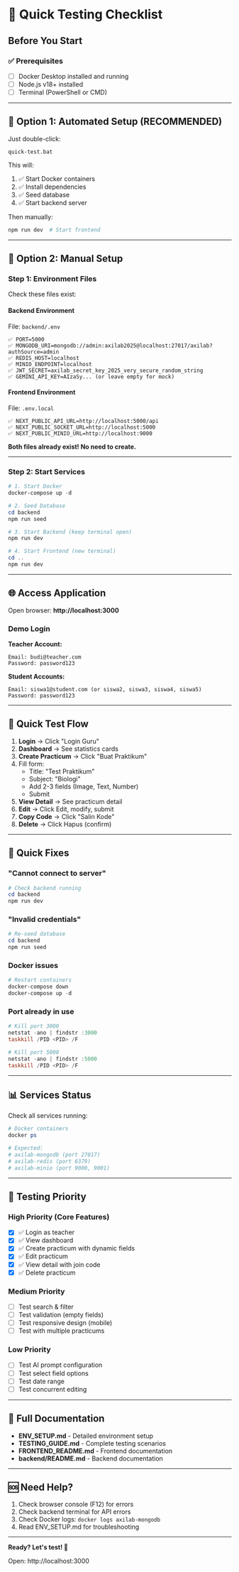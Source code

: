 # 🎯 Quick Testing Checklist

## Before You Start

### ✅ Prerequisites
- [ ] Docker Desktop installed and running
- [ ] Node.js v18+ installed
- [ ] Terminal (PowerShell or CMD)

---

## 🚀 Option 1: Automated Setup (RECOMMENDED)

Just double-click:
```
quick-test.bat
```

This will:
1. ✅ Start Docker containers
2. ✅ Install dependencies
3. ✅ Seed database
4. ✅ Start backend server

Then manually:
```powershell
npm run dev  # Start frontend
```

---

## 🔧 Option 2: Manual Setup

### Step 1: Environment Files

Check these files exist:

#### Backend Environment
File: `backend/.env`
```env
✅ PORT=5000
✅ MONGODB_URI=mongodb://admin:axilab2025@localhost:27017/axilab?authSource=admin
✅ REDIS_HOST=localhost
✅ MINIO_ENDPOINT=localhost
✅ JWT_SECRET=axilab_secret_key_2025_very_secure_random_string
✅ GEMINI_API_KEY=AIzaSy... (or leave empty for mock)
```

#### Frontend Environment  
File: `.env.local`
```env
✅ NEXT_PUBLIC_API_URL=http://localhost:5000/api
✅ NEXT_PUBLIC_SOCKET_URL=http://localhost:5000
✅ NEXT_PUBLIC_MINIO_URL=http://localhost:9000
```

**Both files already exist! No need to create.**

---

### Step 2: Start Services

```powershell
# 1. Start Docker
docker-compose up -d

# 2. Seed Database
cd backend
npm run seed

# 3. Start Backend (keep terminal open)
npm run dev

# 4. Start Frontend (new terminal)
cd ..
npm run dev
```

---

## 🌐 Access Application

Open browser: **http://localhost:3000**

### Demo Login

**Teacher Account:**
```
Email: budi@teacher.com
Password: password123
```

**Student Accounts:**
```
Email: siswa1@student.com (or siswa2, siswa3, siswa4, siswa5)
Password: password123
```

---

## 🧪 Quick Test Flow

1. **Login** → Click "Login Guru"
2. **Dashboard** → See statistics cards
3. **Create Practicum** → Click "Buat Praktikum"
4. Fill form:
   - Title: "Test Praktikum"
   - Subject: "Biologi"
   - Add 2-3 fields (Image, Text, Number)
   - Submit
5. **View Detail** → See practicum detail
6. **Edit** → Click Edit, modify, submit
7. **Copy Code** → Click "Salin Kode"
8. **Delete** → Click Hapus (confirm)

---

## 🐛 Quick Fixes

### "Cannot connect to server"
```powershell
# Check backend running
cd backend
npm run dev
```

### "Invalid credentials"
```powershell
# Re-seed database
cd backend
npm run seed
```

### Docker issues
```powershell
# Restart containers
docker-compose down
docker-compose up -d
```

### Port already in use
```powershell
# Kill port 3000
netstat -ano | findstr :3000
taskkill /PID <PID> /F

# Kill port 5000
netstat -ano | findstr :5000
taskkill /PID <PID> /F
```

---

## 📊 Services Status

Check all services running:

```powershell
# Docker containers
docker ps

# Expected:
# axilab-mongodb (port 27017)
# axilab-redis (port 6379)  
# axilab-minio (port 9000, 9001)
```

---

## 🎯 Testing Priority

### High Priority (Core Features)
- [x] ✅ Login as teacher
- [x] ✅ View dashboard
- [x] ✅ Create practicum with dynamic fields
- [x] ✅ Edit practicum
- [x] ✅ View detail with join code
- [x] ✅ Delete practicum

### Medium Priority
- [ ] Test search & filter
- [ ] Test validation (empty fields)
- [ ] Test responsive design (mobile)
- [ ] Test with multiple practicums

### Low Priority
- [ ] Test AI prompt configuration
- [ ] Test select field options
- [ ] Test date range
- [ ] Test concurrent editing

---

## 📖 Full Documentation

- **ENV_SETUP.md** - Detailed environment setup
- **TESTING_GUIDE.md** - Complete testing scenarios
- **FRONTEND_README.md** - Frontend documentation
- **backend/README.md** - Backend documentation

---

## 🆘 Need Help?

1. Check browser console (F12) for errors
2. Check backend terminal for API errors
3. Check Docker logs: `docker logs axilab-mongodb`
4. Read ENV_SETUP.md for troubleshooting

---

**Ready? Let's test! 🚀**

Open: http://localhost:3000
